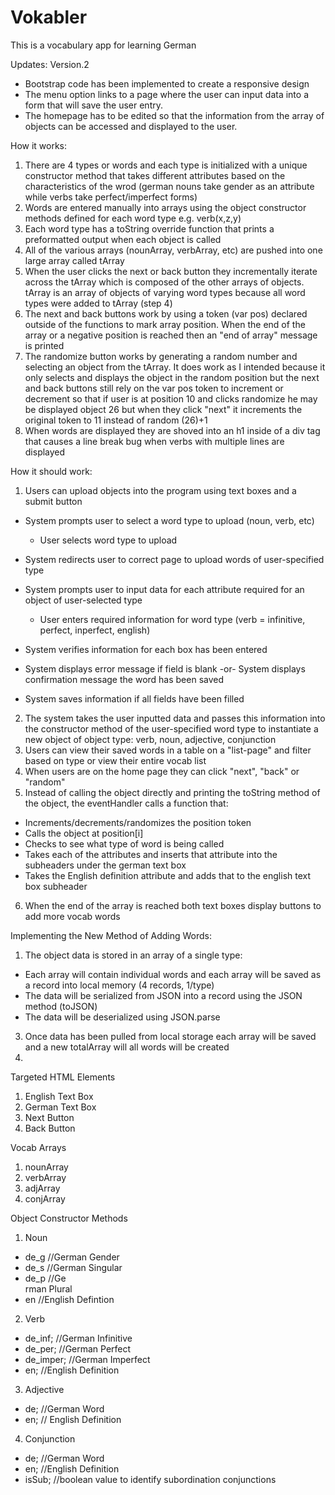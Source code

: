# Vokabler
This is a vocabulary app for learning German

Updates: Version.2
- Bootstrap code has been implemented to create a responsive design
- The menu option links to a page where the user can input data into a form that will save the user entry. 
- The homepage has to be edited so that the information from the array of objects can be accessed and displayed to the user.





How it works: 
1. There are 4 types or words and each type is initialized with a unique constructor method that takes different attributes based on the characteristics of the wrod (german nouns take gender as an attribute while verbs take perfect/imperfect forms)
2. Words are entered manually into arrays using the object constructor methods defined for each word type e.g. verb(x,z,y)
3. Each word type has a toString override function that prints a preformatted output when each object is called 
4. All of the various arrays (nounArray, verbArray, etc) are pushed into one large array called tArray
5. When the user clicks the next or back button they incrementally iterate across the tArray which is composed of the other arrays of objects. tArray is an array of objects of varying word types because all word types were added to tArray (step 4)
6. The next and back buttons work by using a token (var pos) declared outside of the functions to mark array position. When the end of the array or a negative position is reached then an "end of array" message is printed 
7. The randomize button works by generating a random number and selecting an object from the tArray. It does work as I intended because it only selects and displays the object in the random position but the next and back buttons still rely on the var pos token to increment or decrement so that if user is at position 10 and clicks randomize he may be displayed object 26 but when they click "next" it increments the original token to 11 instead of random (26)+1  
8. When words are displayed they are shoved into an h1 inside of a div tag that causes a line break bug when verbs with multiple lines are displayed 

How it should work: 
1. Users can upload objects into the program using text boxes and a submit button 
  - System prompts user to select a word type to upload (noun, verb, etc)
    - User selects word type to upload 
  - System redirects user to correct page to upload words of user-specified type 

  - System prompts user to input data for each attribute required for an object of user-selected type 
    - User enters required information for word type (verb = infinitive, perfect, inperfect, english)
  - System verifies information for each box has been entered 
  -   System displays error message if field is blank -or- System displays confirmation message the word has been saved 
  - System saves information if all fields have been filled 
2. The system takes the user inputted data and passes this information into the constructor method of the user-specified word type to instantiate a new object of object type: verb, noun, adjective, conjunction 
3. Users can view their saved words in a table on a "list-page" and filter based on type or view their entire vocab list 
4. When users are on the home page they can click "next", "back" or "random"
5. Instead of calling the object directly and printing the toString method of the object, the eventHandler calls a function that: 
  - Increments/decrements/randomizes the position token
  - Calls the object at position[i]
  - Checks to see what type of word is being called 
  - Takes each of the attributes and inserts that attribute into the subheaders under the german text box
  - Takes the English definition attribute and adds that to the english text box subheader 
6. When the end of the array is reached both text boxes display buttons to add more vocab words 

Implementing the New Method of Adding Words: 
1. The object data is stored in an array of a single type:
  - Each array will contain individual words and each array will be saved as a record into local memory (4 records, 1/type)
  - The data will be serialized from JSON into a record using the JSON method (toJSON)
  - The data will be deserialized using JSON.parse 
3. Once data has been pulled from local storage each array will be saved and a new totalArray will all words will be created 
4. 


Targeted HTML Elements
1. English Text Box 
2. German Text Box
3. Next Button
4. Back Button 

Vocab Arrays 
1. nounArray
2. verbArray
3. adjArray
4. conjArray



Object Constructor Methods
1. Noun 
- de_g //German Gender
- de_s //German Singular
- de_p //Ge<br />rman Plural
- en //English Defintion

2. Verb
- de_inf; //German Infinitive
- de_per; //German Perfect
- de_imper; //German Imperfect
- en; //English Definition

3. Adjective
- de; //German Word
- en; // English Definition

4. Conjunction 
- de; //German Word
- en; //English Definition
- isSub; //boolean value to identify subordination conjunctions

